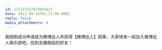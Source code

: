 ```yaml
---
id: 111137527879443627
date: 2011-09-14T01:17:00.000Z
reply: false
media_attachments: 0
---
```


我刚刚成功申请成为微博达人并获得【微博达人】勋章，大家快来一起加入微博达人俱乐部吧，找到志趣相投的好友！ ​​​​

